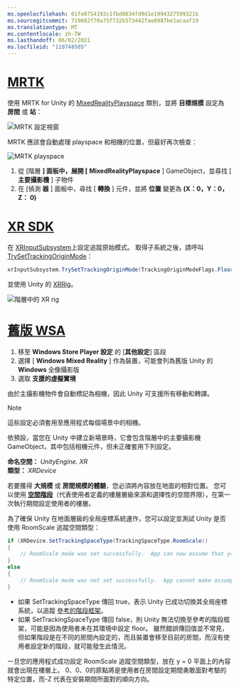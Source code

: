 ```yaml
---
ms.openlocfilehash: 61fe8754192c1fbd0634fd9d1e1994327599321b
ms.sourcegitcommit: 719682f70a75f732b573442fae8987be1acaaf19
ms.translationtype: MT
ms.contentlocale: zh-TW
ms.lasthandoff: 06/02/2021
ms.locfileid: "110748505"
---
```

# <a name="mrtk"></a>[MRTK](#tab/mrtk)
<!-- NEVER CHANGE THE ABOVE LINE! -->

使用 MRTK for Unity 的 [MixedRealityPlayspace](/dotnet/api/microsoft.mixedreality.toolkit.mixedrealityplayspace) 類別，並將 **目標規模** 設定為 **房間** 或 **站**：

![MRTK 設定視窗](../../images/mrtk-target-scale.png)

MRTK 應該會自動處理 playspace 和相機的位置，但最好再次檢查：

![MRTK playspace](../../images/mrtk-playspace.png)

1. 從 [階層 **] 面板中，展開 [** **MixedRealityPlayspace** ] GameObject，並尋找 [ **主要攝影機** ] 子物件
2. 在 [偵測 **器** ] 面板中，尋找 [ **轉換** ] 元件，並將 **位置** 變更為 **(X：0，Y：0，Z： 0)**

# <a name="xr-sdk"></a>[XR SDK](#tab/xr)
<!-- NEVER CHANGE THE ABOVE LINE! -->

在 [XRInputSubsystem](https://docs.unity3d.com/Documentation/ScriptReference/XR.XRInputSubsystem.html)上設定追蹤原始模式。 取得子系統之後，請呼叫 [TrySetTrackingOriginMode](https://docs.unity3d.com/Documentation/ScriptReference/XR.XRInputSubsystem.TrySetTrackingOriginMode.html)：

```cs
xrInputSubsystem.TrySetTrackingOriginMode(TrackingOriginModeFlags.Floor);
```

並使用 Unity 的 [XRRig](https://docs.unity3d.com/Manual/configuring-project-for-xr.html)。

![階層中的 XR rig](../../images/xrsdk-xrrig.png)

# <a name="legacy-wsa"></a>[舊版 WSA](#tab/wsa)
<!-- NEVER CHANGE THE ABOVE LINE! -->

1. 移至 **Windows Store Player 設定** 的 [**其他設定**] 區段
2. 選擇 [ **Windows Mixed Reality** ] 作為裝置，可能會列為舊版 Unity 的 **Windows** 全像攝影版
3. 選取 **支援的虛擬實境**

由於主攝影機物件會自動標記為相機，因此 Unity 可支援所有移動和轉譯。

>[!NOTE]
>這些設定必須套用至應用程式每個場景中的相機。
>
>依預設，當您在 Unity 中建立新場景時，它會包含階層中的主要攝影機 GameObject，其中包括相機元件，但未正確套用下列設定。

**命名空間：** *UnityEngine. XR*<br>
**類型：** *XRDevice*

若要獲得 **大規模** 或 **房間規模的體驗**，您必須將內容放在地面的相對位置。 您可以使用 **[空間階段](../../../../design/coordinate-systems.md#spatial-coordinate-systems)**（代表使用者定義的樓層層級來源和選擇性的空間界限），在第一次執行期間設定使用者的樓層。

為了確保 Unity 在地面層級的全局座標系統運作，您可以設定並測試 Unity 是否使用 RoomScale 追蹤空間類型：

```cs
if (XRDevice.SetTrackingSpaceType(TrackingSpaceType.RoomScale))
{
    // RoomScale mode was set successfully.  App can now assume that y=0 in Unity world coordinate represents the floor.
}
else
{
    // RoomScale mode was not set successfully.  App cannot make assumptions about where the floor plane is.
}
```

* 如果 SetTrackingSpaceType 傳回 true，表示 Unity 已成功切換其全局座標系統，以追蹤 [參考的階段框架](../../../../design/coordinate-systems.md#spatial-coordinate-systems)。
* 如果 SetTrackingSpaceType 傳回 false，則 Unity 無法切換至參考的階段框架，可能是因為使用者未在其環境中設定 floor。 雖然錯誤傳回值並不常見，但如果階段是在不同的房間內設定的，而且裝置會移至目前的房間，而沒有使用者設定新的階段，就可能發生此情況。

一旦您的應用程式成功設定 RoomScale 追蹤空間類型，放在 y = 0 平面上的內容就會出現在樓層上。 0、0、0的原點將是使用者在房間設定期間勇敢面對考驗的特定位置，而-Z 代表在安裝期間所面對的順向方向。